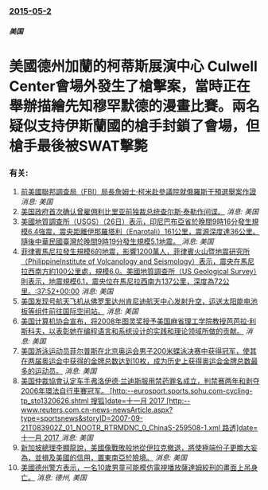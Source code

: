 ### [2015-05-2](/news/2015/05/2/index.md)

##### 美国
# 美國德州加蘭的柯蒂斯展演中心 Culwell Center會場外發生了槍擊案，當時正在舉辦描繪先知穆罕默德的漫畫比賽。兩名疑似支持伊斯蘭國的槍手封鎖了會場，但槍手最後被SWAT擊斃




### 有关:

1. [前美國聯邦調查局（FBI）局長詹姆士·柯米赴參議院就俄羅斯干預選舉案作證 ](/zh/news/2017/06/8/前美國聯邦調查局-FBI-局長詹姆士-柯米赴參議院就俄羅斯干預選舉案作證.md) _消息: 美国_
2. [ 美国政府首次确认曾雇佣利比里亚前独裁总统查尔斯·泰勒作间谍。](/zh/news/2012/01/17/美国政府首次确认曾雇佣利比里亚前独裁总统查尔斯-泰勒作间谍.md) _消息: 美国_
3. [ 美國地質調查所（USGS）（26日）表示，印尼巴布亞省於晚間9時16分發生規模6.4強震，震央距離伊那羅塔利（Enarotali）161公里，震源深度達36公里。隨後中華民國臺灣於晚間9時19分發生規模5.1地震。 ](/zh/news/2011/06/26/美國地質調查所-USGS-26日-表示-印尼巴布亞省於晚間9時16分發生規模64強震-震央距離伊那羅塔利-Enar.md) _消息: 美国_
4. [ 菲律賓馬尼拉發生規模6的地震，影響1200萬人，菲律賓火山暨地震研究所（PhilippineInstitute of Volcanology and Seismology）表示，震央在馬尼拉西南方約100公里處，規模6.0。美國地質調查所（US Geological Survey）則表示，地震規模6.1，震央位在馬尼拉西南方137公里，深度為72公里。:37:52+00:00](/zh/news/2010/03/25/菲律賓馬尼拉發生規模6的地震-影響1200萬人-菲律賓火山暨地震研究所-PhilippineInstitute-of.md) _消息: 美国_
5. [美国发现号航天飞机从佛罗里达州肯尼迪航天中心发射升空，运送太阳能电池板等组件前往国际空间站。](/zh/news/2009/03/15/美国发现号航天飞机从佛罗里达州肯尼迪航天中心发射升空-运送太阳能电池板等组件前往国际空间站.md) _消息: 美国_
6. [美国计算机协会宣布，将2008年图灵奖授予美国麻省理工学院教授芭芭拉·利斯科夫，以表彰她在编程语言和系统设计的实践和理论领域所做的贡献。](/zh/news/2009/03/10/美国计算机协会宣布-将2008年图灵奖授予美国麻省理工学院教授芭芭拉-利斯科夫-以表彰她在编程语言和系统设计的实践和理论.md) _消息: 美国_
7. [ 美国游泳运动员菲尔普斯在北京奥运会男子200米蝶泳决赛中获得冠军，使其在两届奥运会中获得的金牌总数达到10枚，成为历史上获得奥运会金牌总数最多的运动员。](/zh/news/2008/08/13/美国游泳运动员菲尔普斯在北京奥运会男子200米蝶泳决赛中获得冠军-使其在两届奥运会中获得的金牌总数达到10枚-成为历史.md) _消息: 美国_
8. [美国仲裁協會认定车手弗洛伊德·兰迪斯服用禁药罪名成立，判禁赛两年和剥夺2006年環法自行車賽冠军。 [http:--eurosport.sports.sohu.com-cycling-tp_sto1320626.shtml 搜狐]date=十一月 2017 [http:--www.reuters.com.cn-news-newsArticle.aspx?type=sportsnews&storyID=2007-09-21T083902Z_01_NOOTR_RTRMDNC_0_ChinaS-259508-1.xml 路透]date=十一月 2017 ](/zh/news/2007/09/20/美国仲裁協會认定车手弗洛伊德-兰迪斯服用禁药罪名成立-判禁赛两年和剥夺2006年環法自行車賽冠军-http-eu.md) _消息: 美国_
9. [新加坡總理李顯龍說，美國像戰敗般地從伊拉克撤退，將使極端份子更膽大妄為，並損及美國的信用，置東南亞於險境。](/zh/news/2007/05/3/新加坡總理李顯龍說-美國像戰敗般地從伊拉克撤退-將使極端份子更膽大妄為-並損及美國的信用-置東南亞於險境.md) _消息: 美国_
10. [美國德州警方表示，一名10歲男童可能模仿電視播放薩達姆絞刑的畫面上吊身亡。](/zh/news/2007/01/4/美國德州警方表示-一名10歲男童可能模仿電視播放薩達姆絞刑的畫面上吊身亡.md) _消息: 德州, 美国_
